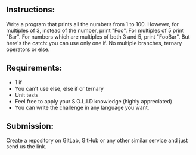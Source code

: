 ## Instructions:
Write a program that prints all the numbers from 1 to 100. However, for multiples of 3, instead of the number, print "Foo".
For multiples of 5 print "Bar". For numbers which are multiples of both 3 and 5, print "FooBar".
But here's the catch: you can use only one if. No multiple branches, ternary operators or else.

## Requirements:
* 1 if
* You can't use else, else if or ternary
* Unit tests
* Feel free to apply your S.O.L.I.D knowledge (highly appreciated)
* You can write the challenge in any language you want.

## Submission:
Create a repository on GitLab, GitHub or any other similar service and just send us the link.
